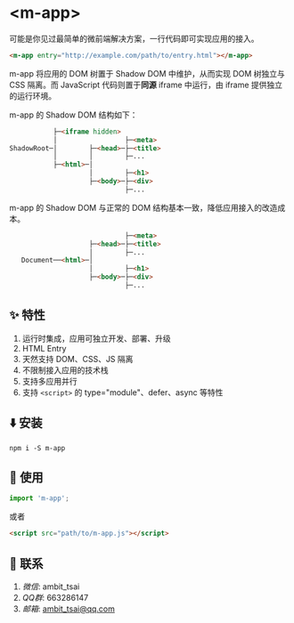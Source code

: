 # &lt;m-app&gt;
可能是你见过最简单的微前端解决方案，一行代码即可实现应用的接入。
```html
<m-app entry="http://example.com/path/to/entry.html"></m-app>
```
m-app 将应用的 DOM 树置于 Shadow DOM 中维护，从而实现 DOM 树独立与 CSS 隔离。而 JavaScript 代码则置于**同源** iframe 中运行，由 iframe 提供独立的运行环境。

m-app 的 Shadow DOM 结构如下：
```html
           ├─<iframe hidden>  
           │                 ├─<meta>
ShadowRoot─│        ├─<head>─├─<title>
           │        │        ├─...
           ├─<html>─│
                    │        ├─<h1>
                    ├─<body>─├─<div>
                             ├─...
```
m-app 的 Shadow DOM 与正常的 DOM 结构基本一致，降低应用接入的改造成本。
```html
                             ├─<meta>
                    ├─<head>─├─<title>
                    │        ├─...
   Document──<html>─│
                    │        ├─<h1>
                    ├─<body>─├─<div>
                             ├─...
```


## ✨ 特性
1. 运行时集成，应用可独立开发、部署、升级
1. HTML Entry
1. 天然支持 DOM、CSS、JS 隔离
1. 不限制接入应用的技术栈
1. 支持多应用并行
1. 支持 `<script>` 的 type="module"、defer、async 等特性


## ⬇️ 安装
```
npm i -S m-app
```


## 🔨 使用
```javascript
import 'm-app';
```
或者
```html
<script src="path/to/m-app.js"></script>
```


## 📱 联系
1. *微信*: ambit_tsai
1. *QQ群*: 663286147
1. *邮箱*: ambit_tsai@qq.com
